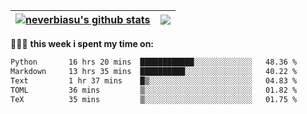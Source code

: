 | <a href="https://github.com/neverbiasu"><img align="center" src="https://github-readme-stats.vercel.app/api?username=neverbiasu&theme=dracula&show_icons=true&hide_border=true&count_private=true" alt="neverbiasu's github stats" /></a> | <a href="https://github.com/neverbiasu"><img align="center" src="https://github-readme-stats.vercel.app/api/top-langs/?username=neverbiasu&theme=dracula&show_icons=true&hide_border=true&layout=compact" /></a> |
| ------------- | ------------- |

👨🏾‍💻 **this week i spent my time on:**
<!--START_SECTION:waka-->

```txt
Python       16 hrs 20 mins  ████████████░░░░░░░░░░░░░   48.36 %
Markdown     13 hrs 35 mins  ██████████░░░░░░░░░░░░░░░   40.22 %
Text         1 hr 37 mins    █▒░░░░░░░░░░░░░░░░░░░░░░░   04.83 %
TOML         36 mins         ▒░░░░░░░░░░░░░░░░░░░░░░░░   01.82 %
TeX          35 mins         ▒░░░░░░░░░░░░░░░░░░░░░░░░   01.75 %
```

<!--END_SECTION:waka-->

